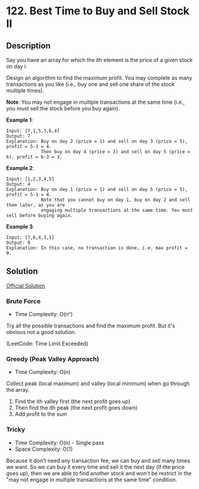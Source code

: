 # 122. Best Time to Buy and Sell Stock II

## Description

Say you have an array for which the ith element is the price of a given stock on day i.

Design an algorithm to find the maximum profit. You may complete as many transactions as you like (i.e., buy one and sell one share of the stock multiple times).

**Note**: You may not engage in multiple transactions at the same time (i.e., you must sell the stock before you buy again).

**Example 1**:

```
Input: [7,1,5,3,6,4]
Output: 7
Explanation: Buy on day 2 (price = 1) and sell on day 3 (price = 5), profit = 5-1 = 4.
             Then buy on day 4 (price = 3) and sell on day 5 (price = 6), profit = 6-3 = 3.
```

**Example 2**:

```
Input: [1,2,3,4,5]
Output: 4
Explanation: Buy on day 1 (price = 1) and sell on day 5 (price = 5), profit = 5-1 = 4.
             Note that you cannot buy on day 1, buy on day 2 and sell them later, as you are
             engaging multiple transactions at the same time. You must sell before buying again.
```

**Example 3**:

```
Input: [7,6,4,3,1]
Output: 0
Explanation: In this case, no transaction is done, i.e. max profit = 0.
```

## Solution

[Official Solution](https://leetcode.com/problems/best-time-to-buy-and-sell-stock-ii/solution/)

### Brute Force

* Time Complexity: O(nⁿ)

Try all the possible transactions and find the maximum profit.
But it's obvious not a good solution.

(LeetCode: Time Limit Exceeded)

### Greedy (Peak Valley Approach)

* Time Complexity: O(n)

Collect peak (local maximum) and valley (local minimum) when go through the array.

1. Find the ith valley first (the next profit goes up)
2. Then find the ith peak (the next profit goes down)
3. Add profit to the sum

### Tricky

* Time Complexity: O(n) - Single pass
* Space Complexity: O(1)

Because it don't need any transaction fee, we can buy and sell many times we want.
So we can buy it every time and sell it the next day (if the price goes up), then we are able to find another stock and won't be restrict in the "may not engage in multiple transactions at the same time" condition.